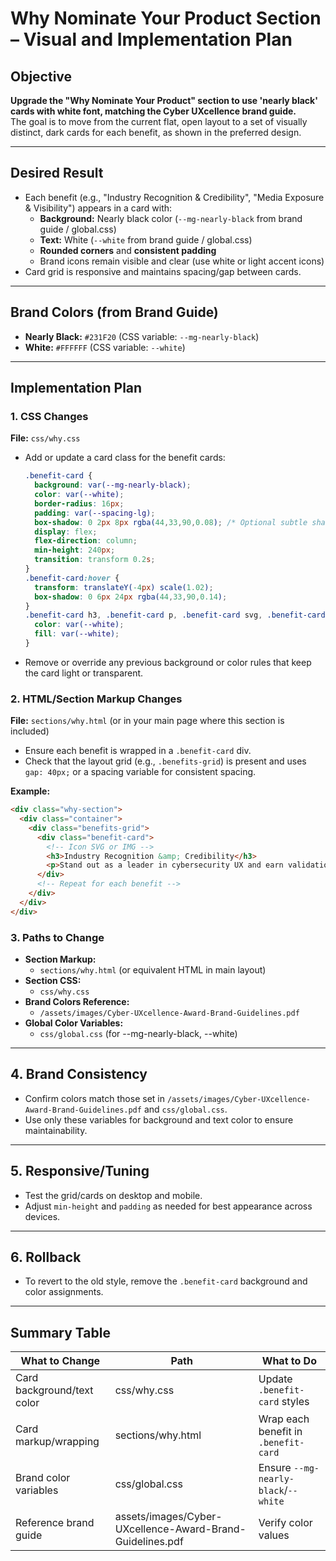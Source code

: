 # Why Nominate Your Product Section – Visual and Implementation Plan

## Objective

**Upgrade the "Why Nominate Your Product" section to use 'nearly black' cards with white font, matching the Cyber UXcellence brand guide.**  
The goal is to move from the current flat, open layout to a set of visually distinct, dark cards for each benefit, as shown in the preferred design.

---

## Desired Result

- Each benefit (e.g., "Industry Recognition & Credibility", "Media Exposure & Visibility") appears in a card with:
    - **Background:** Nearly black color (`--mg-nearly-black` from brand guide / global.css)
    - **Text:** White (`--white` from brand guide / global.css)
    - **Rounded corners** and **consistent padding**
    - Brand icons remain visible and clear (use white or light accent icons)
- Card grid is responsive and maintains spacing/gap between cards.

---

## Brand Colors (from Brand Guide)

- **Nearly Black:** `#231F20` (CSS variable: `--mg-nearly-black`)
- **White:** `#FFFFFF` (CSS variable: `--white`)

---

## Implementation Plan

### 1. **CSS Changes**

**File:** `css/why.css`

- Add or update a card class for the benefit cards:
    ```css
    .benefit-card {
      background: var(--mg-nearly-black);
      color: var(--white);
      border-radius: 16px;
      padding: var(--spacing-lg);
      box-shadow: 0 2px 8px rgba(44,33,90,0.08); /* Optional subtle shadow */
      display: flex;
      flex-direction: column;
      min-height: 240px;
      transition: transform 0.2s;
    }
    .benefit-card:hover {
      transform: translateY(-4px) scale(1.02);
      box-shadow: 0 6px 24px rgba(44,33,90,0.14);
    }
    .benefit-card h3, .benefit-card p, .benefit-card svg, .benefit-card img {
      color: var(--white);
      fill: var(--white);
    }
    ```

- Remove or override any previous background or color rules that keep the card light or transparent.

### 2. **HTML/Section Markup Changes**

**File:** `sections/why.html` (or in your main page where this section is included)

- Ensure each benefit is wrapped in a `.benefit-card` div.
- Check that the layout grid (e.g., `.benefits-grid`) is present and uses `gap: 40px;` or a spacing variable for consistent spacing.

**Example:**
```html
<div class="why-section">
  <div class="container">
    <div class="benefits-grid">
      <div class="benefit-card">
        <!-- Icon SVG or IMG -->
        <h3>Industry Recognition &amp; Credibility</h3>
        <p>Stand out as a leader in cybersecurity UX and earn validation from industry experts and peers. Winning reinforces your product’s reputation for innovation, trustworthiness, and real-world effectiveness.</p>
      </div>
      <!-- Repeat for each benefit -->
    </div>
  </div>
</div>
```

### 3. **Paths to Change**

- **Section Markup:**  
  - `sections/why.html` (or equivalent HTML in main layout)
- **Section CSS:**  
  - `css/why.css`
- **Brand Colors Reference:**  
  - `/assets/images/Cyber-UXcellence-Award-Brand-Guidelines.pdf`
- **Global Color Variables:**  
  - `css/global.css` (for --mg-nearly-black, --white)

---

## 4. Brand Consistency

- Confirm colors match those set in `/assets/images/Cyber-UXcellence-Award-Brand-Guidelines.pdf` and `css/global.css`.
- Use only these variables for background and text color to ensure maintainability.

---

## 5. Responsive/Tuning

- Test the grid/cards on desktop and mobile.
- Adjust `min-height` and `padding` as needed for best appearance across devices.

---

## 6. Rollback

- To revert to the old style, remove the `.benefit-card` background and color assignments.

---

## Summary Table

| What to Change                 | Path                       | What to Do                       |
|------------------------------- |--------------------------- |----------------------------------|
| Card background/text color     | css/why.css                | Update `.benefit-card` styles    |
| Card markup/wrapping           | sections/why.html          | Wrap each benefit in `.benefit-card` |
| Brand color variables          | css/global.css             | Ensure `--mg-nearly-black`/`--white` |
| Reference brand guide          | assets/images/Cyber-UXcellence-Award-Brand-Guidelines.pdf | Verify color values              |